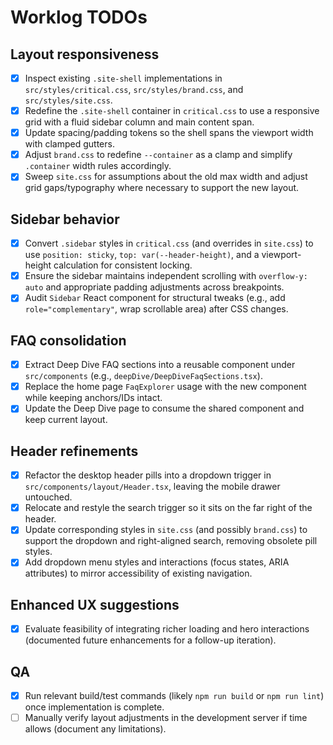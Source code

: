 # Worklog TODOs

## Layout responsiveness
- [x] Inspect existing `.site-shell` implementations in `src/styles/critical.css`, `src/styles/brand.css`, and `src/styles/site.css`.
- [x] Redefine the `.site-shell` container in `critical.css` to use a responsive grid with a fluid sidebar column and main content span.
- [x] Update spacing/padding tokens so the shell spans the viewport width with clamped gutters.
- [x] Adjust `brand.css` to redefine `--container` as a clamp and simplify `.container` width rules accordingly.
- [x] Sweep `site.css` for assumptions about the old max width and adjust grid gaps/typography where necessary to support the new layout.

## Sidebar behavior
- [x] Convert `.sidebar` styles in `critical.css` (and overrides in `site.css`) to use `position: sticky`, `top: var(--header-height)`, and a viewport-height calculation for consistent locking.
- [x] Ensure the sidebar maintains independent scrolling with `overflow-y: auto` and appropriate padding adjustments across breakpoints.
- [x] Audit `Sidebar` React component for structural tweaks (e.g., add `role="complementary"`, wrap scrollable area) after CSS changes.

## FAQ consolidation
- [x] Extract Deep Dive FAQ sections into a reusable component under `src/components` (e.g., `deepDive/DeepDiveFaqSections.tsx`).
- [x] Replace the home page `FaqExplorer` usage with the new component while keeping anchors/IDs intact.
- [x] Update the Deep Dive page to consume the shared component and keep current layout.

## Header refinements
- [x] Refactor the desktop header pills into a dropdown trigger in `src/components/layout/Header.tsx`, leaving the mobile drawer untouched.
- [x] Relocate and restyle the search trigger so it sits on the far right of the header.
- [x] Update corresponding styles in `site.css` (and possibly `brand.css`) to support the dropdown and right-aligned search, removing obsolete pill styles.
- [x] Add dropdown menu styles and interactions (focus states, ARIA attributes) to mirror accessibility of existing navigation.

## Enhanced UX suggestions
- [x] Evaluate feasibility of integrating richer loading and hero interactions (documented future enhancements for a follow-up iteration).

## QA
- [x] Run relevant build/test commands (likely `npm run build` or `npm run lint`) once implementation is complete.
- [ ] Manually verify layout adjustments in the development server if time allows (document any limitations).
